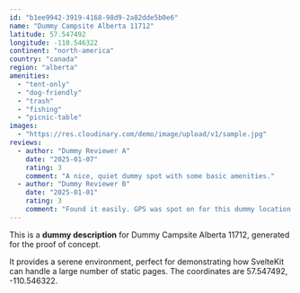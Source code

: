 ```yaml
---
id: "b1ee9942-3919-4168-98d9-2a82dde5b0e6"
name: "Dummy Campsite Alberta 11712"
latitude: 57.547492
longitude: -110.546322
continent: "north-america"
country: "canada"
region: "alberta"
amenities:
  - "tent-only"
  - "dog-friendly"
  - "trash"
  - "fishing"
  - "picnic-table"
images:
  - "https://res.cloudinary.com/demo/image/upload/v1/sample.jpg"
reviews:
  - author: "Dummy Reviewer A"
    date: "2025-01-07"
    rating: 3
    comment: "A nice, quiet dummy spot with some basic amenities."
  - author: "Dummy Reviewer B"
    date: "2025-01-01"
    rating: 3
    comment: "Found it easily. GPS was spot on for this dummy location."
---
```


This is a **dummy description** for Dummy Campsite Alberta 11712, generated for the proof of concept.

It provides a serene environment, perfect for demonstrating how SvelteKit can handle a large number of static pages. The coordinates are 57.547492, -110.546322.
